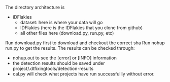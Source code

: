 The directory architecture is

- iDFlakies
  - dataset: here is where your data will go
  - IDFlakies (here is the IDFlakies that you clone from github)
  - all other files here (download.py, run.py, etc)


Run download.py first to download and checkout the correct sha 
Run nohup run.py to get the results. The results can be checked through:  
- nohup.out to see the [error] or [INFO] information
- the detection results should be saved under project/.dtfixingtools/detection-results
- cal.py will check what projects have run successfullly without error.